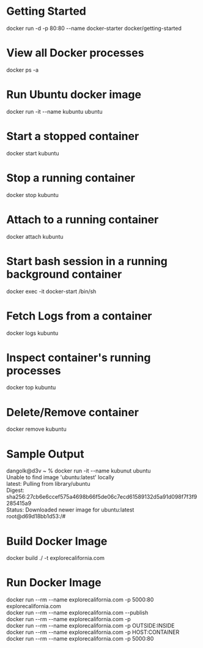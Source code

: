 # Getting Started 
docker run -d -p 80:80 --name docker-starter docker/getting-started

# View all Docker processes
docker ps -a

# Run Ubuntu docker image
docker run -it --name kubuntu ubuntu 

# Start a stopped container
docker start kubuntu

# Stop a running container
docker stop kubuntu

# Attach to a running container
docker attach kubuntu

# Start bash session in a running background container
docker exec -it docker-start /bin/sh

# Fetch Logs from a container
docker logs kubuntu

# Inspect container's running processes
docker top kubuntu

# Delete/Remove container
docker remove kubuntu

# Sample Output  
dangolk@d3v ~ % docker run -it --name kubunut ubuntu   
Unable to find image 'ubuntu:latest' locally   
latest: Pulling from library/ubuntu  
Digest: sha256:27cb6e6ccef575a4698b66f5de06c7ecd61589132d5a91d098f7f3f9285415a9  
Status: Downloaded newer image for ubuntu:latest  
root@d69d18bb1d53:/#  

# Build Docker Image  
docker build ./ -t explorecalifornia.com  

# Run Docker Image  
docker run --rm --name explorecalifornia.com -p 5000:80 explorecalifornia.com   
docker run --rm --name explorecalifornia.com --publish  
docker run --rm --name explorecalifornia.com -p  
docker run --rm --name explorecalifornia.com -p  OUTSIDE:INSIDE  
docker run --rm --name explorecalifornia.com -p  HOST:CONTAINER  
docker run --rm --name explorecalifornia.com -p  5000:80  
